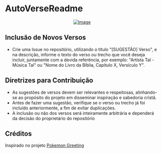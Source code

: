 # AutoVerseReadme

<div style="text-align: center;">
    <a href="https://git.io/typing-svg">
        <img src="https://readme-typing-svg.demolab.com/?separator=;;&font=Fira+Code&height=270&width=500&size=20&pause=100&color=A9FEF7&center=True&vCenter=True&multiline=True&duration=1500&repeat=True&lines=Diziam+que+eram+coitados%3B%3Bamorda%C3%A7ados+pela+censura%3B%3BAgora+desfilam+nas+bancas%3B%3Bimprimem+a+pr%C3%B3pria+ditadura%3B%3BPobre+de+ti%2C+Betsaida%21%3B%3BAi+de+ti%2C+Corazim%21%3B%3BDessa+nossa+garganta%3B%3Bvir%C3%A1+o+ju%C3%ADzo+do+teu+fim%3B%3B%F0%9F%8E%B5+Resgate+-+A+hora+do+Brasil+%F0%9F%8E%B5" alt="Image" />
    </a>
</div>

## Inclusão de Novos Versos

- Crie uma Issue no repositório, utilizando o título "[SUGESTÃO] Verso", e na descrição, informe o texto do verso ou trecho que você deseja incluir, juntamente com a devida referência, por exemplo: "Artista Tal - Música Tal" ou "Nome do Livro da Bíblia, Capítulo X, Versículo Y".

## Diretrizes para Contribuição

- As sugestões de versos devem ser relevantes e respeitosas, alinhando-se ao propósito do projeto em disseminar inspiração e sabedoria cristã.
- Antes de fazer uma sugestão, verifique se o verso ou trecho já foi incluído anteriormente, a fim de evitar duplicações.
- A inclusão ou não dos versos será inteiramente arbitrária e dependerá da decisão do proprietário do repositório

## Créditos

Inspirado no projeto [Pokemon Greeting](https://github.com/isyuricunha/pokemon-greeting)